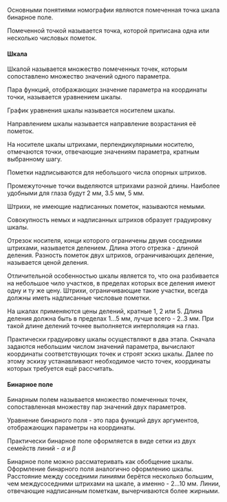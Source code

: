 Основными понятиями номографии являются
помеченная точка
шкала
бинарное поле.

Помеченной точкой называется точка, которой приписана одна или несколько числовых пометок.

#### Шкала ####
Шкалой называется множество помеченных точек, которым сопоставлено множество значений одного параметра.

Пара функций, отображающих значение параметра на координаты точки, называется уравнением шкалы.

График уравнения шкалы называется носителем шкалы.

Направлением шкалы называется направление возрастания её пометок.

На носителе шкалы штрихами, перпендикулярными носителю, отмечаются точки, отвечающие значениям параметра, кратным выбранному шагу.

Пометки надписываются для небольшого числа опорных штрихов.

Промежуточные точки выделяются штрихами разной длины. Наиболее удобными для глаза будут 2 мм, 3.5 мм, 5 мм.

Штрихи, не имеющие надписанных пометок, называются немыми.

Совокупность немых и надписанных штрихов образует градуировку шкалы.

Отрезок носителя, конци которого ограничены двумя соседними штрихами, называется делением. Длина этого отрезка - длиной деления. Разность пометок двух штрихов, ограничивающих деление, называется ценой деления.

Отличительной особенностью шкалы является то, что она разбивается на небольшое чило участков, в пределах которых все деления имеют одну и ту же цену. Штрихи, ограничивающие такие участки, всегда должны иметь надписанные числовые пометки.

На шкалах применяются цены делений, кратные 1, 2 или 5. Длина деления должна быть в пределах 1...5 мм, лучше всего - 2..3 мм. При такой длине делений точнее выполняется интерполяция на глаз.

Практически градуировку шкалы осуществляют в два этапа. Сначала задаются небольшим числом значений параметра, вычислают координаты соответствующих точек и строят эскиз шкалы. Далее по этому эскизу устанавливают необходимое чисто точек, координаты которых требуется ещё рассчитать.


#### Бинарное поле ####
Бинарным полем называется множество помеченных точек, сопоставленная множеству пар значений двух параметров.

Уравнение бинарного поля - это пара функций двух аргументов, отображающих параметры на координаты.

Практически бинарное поле оформляется в виде сетки из двух семейств линий - $\alpha$ и $\beta$

Бинарное поле можно рассматеривать как обобщение шкалы.
Оформление бинарного поля аналогично оформлению шкалы. Расстояние между соседними линиями берётся несколько большим, чем междусоседними штрихами на шкале, а именно - 2...10 мм. Линии, отвечающие надписанным пометкам, вычерчиваются более жирными.
